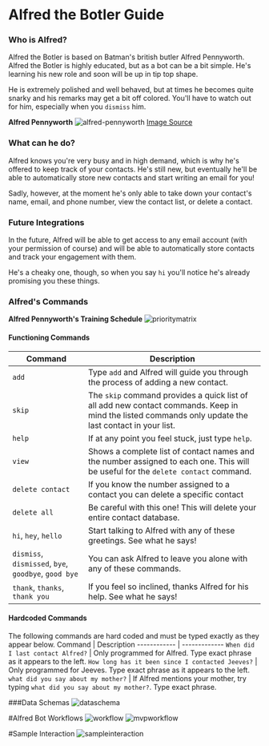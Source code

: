 # Alfred the Botler Guide

### Who is Alfred?
Alfred the Botler is based on Batman's british butler Alfred Pennyworth. Alfred the Botler is highly educated, but as a bot can be a bit simple. He's learning his new role and soon will be up in tip top shape.

He is extremely polished and well behaved, but at times he becomes quite snarky and his remarks may get a bit off colored. You'll have to watch out for him, especially when you `dismiss` him.

**Alfred Pennyworth**
![alfred-pennyworth](http://vignette2.wikia.nocookie.net/batman/images/2/24/Alfred_Pennyworth.png)
[Image Source](http://vignette2.wikia.nocookie.net/batman/images/2/24/Alfred_Pennyworth.png)

### What can he do?
Alfred knows you're very busy and in high demand, which is why he's offered to keep track of your contacts. He's still new, but eventually he'll be able to automatically store new contacts and start writing an email for you!

Sadly, however, at the moment he's only able to take down your contact's name, email, and phone number, view the contact list, or delete a contact.

### Future Integrations
In the future, Alfred will be able to get access to any email account (with your permission of course) and will be able to automatically store contacts and track your engagement with them.

He's a cheaky one, though, so when you say `hi` you'll notice he's already promising you these things. 

### Alfred's Commands

**Alfred Pennyworth's Training Schedule**
![prioritymatrix](prioritymatrix.png)

#### Functioning Commands
Command | Description
------------ | -------------
`add` | Type `add` and Alfred will guide you through the process of adding a new contact.
`skip` | The `skip` command provides a quick list of all add new contact commands. Keep in mind the listed commands only update the last contact in your list.
`help` | If at any point you feel stuck, just type `help`.
`view` | Shows a complete list of contact names and the number assigned to each one. This will be useful for the `delete contact` command.
`delete contact`| If you know the number assigned to a contact you can delete a specific contact
`delete all`| Be careful with this one! This will delete your entire contact database.
`hi`, `hey`, `hello` | Start talking to Alfred with any of these greetings. See what he says!
`dismiss`, `dismissed`, `bye`, `goodbye`, `good bye` | You can ask Alfred to leave you alone with any of these commands. 
`thank`, `thanks`, `thank you` | If you feel so inclined, thanks Alfred for his help. See what he says!

#### Hardcoded Commands
The following commands are hard coded and must be typed exactly as they appear below.
Command | Description
------------ | -------------
`When did I last contact Alfred?` | Only programmed for Alfred. Type exact phrase as it appears to the left.
`How long has it been since I contacted Jeeves?` | Only programmed for Jeeves. Type exact phrase as it appears to the left.
`what did you say about my mother?` | If Alfred mentions your mother, try typing `what did you say about my mother?`. Type exact phrase.

###Data Schemas
![dataschema](dataschema.png)

#Alfred Bot Workflows
![workflow](completeworkflow.png)
![mvpworkflow](mvpworkflow.png)

#Sample Interaction
![sampleinteraction](sampleinteraction.png)

 






